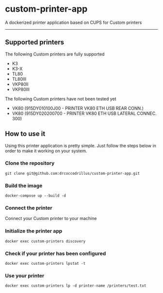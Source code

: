 # custom-printer-app

A dockerized printer application based on CUPS for Custom printers

***

## Supported printers

The following Custom printers are fully supported

- K3
- K3-X
- TL80
- TL80III
- VKP80II
- VKP80III

The following Custom printers have not been tested yet
- VK80 (915DY010100J00 - PRINTER VK80 ETH USB REAR CONN.)
- VK80 (915DY020200700 - PRINTER VK80 ETH USB LATERAL CONNEC. 300)

## How to use it

Using this printer application is pretty simple. Just follow the steps below in order to make it working on your system.

### Clone the repository

`git clone git@github.com:drcoccodrillus/custom-printer-app.git`

### Build the image

`docker-compose up --build -d`

### Connect the printer

Connect your Custom printer to your machine

### Initialize the printer app

`docker exec custom-printers discovery`

### Check if your printer has been configured

`docker exec custom-printers lpstat -t`

### Use your printer

`docker exec custom-printers lp -d printer-name /printers/test.txt`